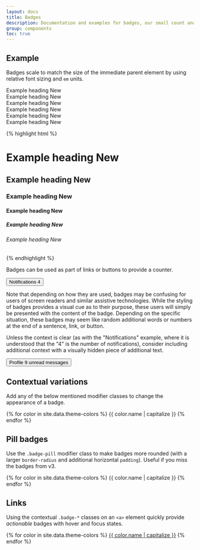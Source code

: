 ```yaml
---
layout: docs
title: Badges
description: Documentation and examples for badges, our small count and labeling component.
group: components
toc: true
---
```


## Example

Badges scale to match the size of the immediate parent element by using relative font sizing and `em` units.

<div class="bd-example">
  <div class="h1">Example heading <span class="badge badge-secondary">New</span></div>
  <div class="h2">Example heading <span class="badge badge-secondary">New</span></div>
  <div class="h3">Example heading <span class="badge badge-secondary">New</span></div>
  <div class="h4">Example heading <span class="badge badge-secondary">New</span></div>
  <div class="h5">Example heading <span class="badge badge-secondary">New</span></div>
  <div class="h6">Example heading <span class="badge badge-secondary">New</span></div>
</div>

{% highlight html %}
<h1>Example heading <span class="badge badge-secondary">New</span></h1>
<h2>Example heading <span class="badge badge-secondary">New</span></h2>
<h3>Example heading <span class="badge badge-secondary">New</span></h3>
<h4>Example heading <span class="badge badge-secondary">New</span></h4>
<h5>Example heading <span class="badge badge-secondary">New</span></h5>
<h6>Example heading <span class="badge badge-secondary">New</span></h6>
{% endhighlight %}

Badges can be used as part of links or buttons to provide a counter.

<div class="bd-example">
  <button type="button" class="btn btn-primary">
    Notifications <span class="badge badge-light">4</span>
  </button>
</div>

Note that depending on how they are used, badges may be confusing for users of screen readers and similar assistive technologies. While the styling of badges provides a visual cue as to their purpose, these users will simply be presented with the content of the badge. Depending on the specific situation, these badges may seem like random additional words or numbers at the end of a sentence, link, or button.

Unless the context is clear (as with the "Notifications" example, where it is understood that the "4" is the number of notifications), consider including additional context with a visually hidden piece of additional text.

<div class="bd-example">
  <button type="button" class="btn btn-primary">
    Profile <span class="badge badge-light">9</span>
    <span class="sr-only">unread messages</span>
  </button>
</div>

## Contextual variations

Add any of the below mentioned modifier classes to change the appearance of a badge.

<div class="bd-example">
  {% for color in site.data.theme-colors %}
    <span class="badge badge-{{ color.name }}">{{ color.name | capitalize }}</span>
  {% endfor %}
</div>

## Pill badges

Use the `.badge-pill` modifier class to make badges more rounded (with a larger `border-radius` and additional horizontal `padding`). Useful if you miss the badges from v3.

<div class="bd-example">
  {% for color in site.data.theme-colors %}
    <span class="badge badge-pill badge-{{ color.name }}">{{ color.name | capitalize }}</span>
  {% endfor %}
</div>

## Links

Using the contextual `.badge-*` classes on an `<a>` element quickly provide _actionable_ badges with hover and focus states.

<div class="bd-example">
  {% for color in site.data.theme-colors %}
    <a href="#" class="badge badge-{{ color.name }}">{{ color.name | capitalize }}</a>
  {% endfor %}
</div>

